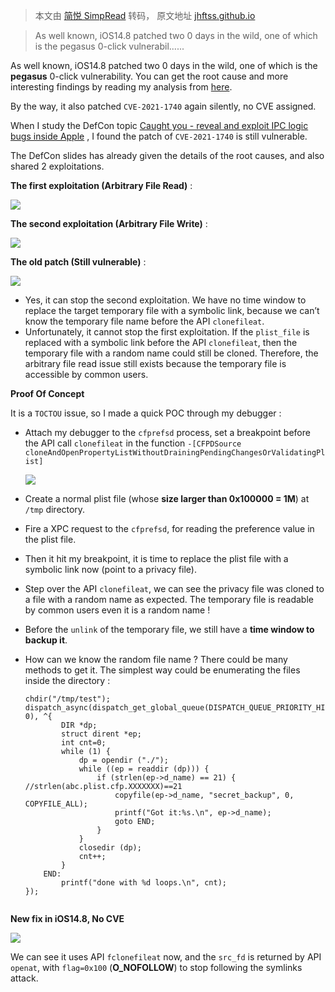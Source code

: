 > 本文由 [简悦 SimpRead](http://ksria.com/simpread/) 转码， 原文地址 [jhftss.github.io](https://jhftss.github.io/CVE-2021-1740-Invalid-Patch/)

> As well known, iOS14.8 patched two 0 days in the wild, one of which is the pegasus 0-click vulnerabil......

As well known, iOS14.8 patched two 0 days in the wild, one of which is the **pegasus** 0-click vulnerability. You can get the root cause and more interesting findings by reading my analysis from [here](https://www.trendmicro.com/en_us/research/21/i/analyzing-pegasus-spywares-zero-click-iphone-exploit-forcedentry.html).

By the way, it also patched `CVE-2021-1740` again silently, no CVE assigned.

When I study the DefCon topic [Caught you - reveal and exploit IPC logic bugs inside Apple](https://media.defcon.org/DEF%20CON%2029/DEF%20CON%2029%20presentations/Zhipeng%20Huo%20Yuebin%20Sun%20Chuanda%20Ding%20-%20Caught%20you%20-%20reveal%20and%20exploit%20IPC%20logic%20bugs%20inside%20Apple.pdf) , I found the patch of `CVE-2021-1740` is still vulnerable.

The DefCon slides has already given the details of the root causes, and also shared 2 exploitations.

**The first exploitation (Arbitrary File Read)** :

![](https://jhftss.github.io/res/2021-9-15-CVE-2021-1740-Invalid-Patch/image-20210915145918426.png)

**The second exploitation (Arbitrary File Write)** :

![](https://jhftss.github.io/res/2021-9-15-CVE-2021-1740-Invalid-Patch/image-20210915145944800.png)

**The old patch (Still vulnerable)** :

![](https://jhftss.github.io/res/2021-9-15-CVE-2021-1740-Invalid-Patch/image-20210915144258578.png)

*   Yes, it can stop the second exploitation. We have no time window to replace the target temporary file with a symbolic link, because we can’t know the temporary file name before the API `clonefileat`.
*   Unfortunately, it cannot stop the first exploitation. If the `plist_file` is replaced with a symbolic link before the API `clonefileat`, then the temporary file with a random name could still be cloned. Therefore, the arbitrary file read issue still exists because the temporary file is accessible by common users.

**Proof Of Concept**

It is a `TOCTOU` issue, so I made a quick POC through my debugger :

*   Attach my debugger to the `cfprefsd` process, set a breakpoint before the API call `clonefileat` in the function `-[CFPDSource cloneAndOpenPropertyListWithoutDrainingPendingChangesOrValidatingPlist]`
    
    ![](https://jhftss.github.io/res/2021-9-15-CVE-2021-1740-Invalid-Patch/image-20210915151138304.png)
    
*   Create a normal plist file (whose **size larger than 0x100000 = 1M**) at `/tmp` directory.
    
*   Fire a XPC request to the `cfprefsd`, for reading the preference value in the plist file.
    
*   Then it hit my breakpoint, it is time to replace the plist file with a symbolic link now (point to a privacy file).
    
*   Step over the API `clonefileat`, we can see the privacy file was cloned to a file with a random name as expected. The temporary file is readable by common users even it is a random name !
    
*   Before the `unlink` of the temporary file, we still have a **time window to backup it**.
    
*   How can we know the random file name ? There could be many methods to get it. The simplest way could be enumerating the files inside the directory :
    
    ```
    chdir("/tmp/test");
    dispatch_async(dispatch_get_global_queue(DISPATCH_QUEUE_PRIORITY_HIGH, 0), ^{
            DIR *dp;
            struct dirent *ep;
            int cnt=0;
            while (1) {
                dp = opendir ("./");
                while ((ep = readdir (dp))) {
                    if (strlen(ep->d_name) == 21) { //strlen(abc.plist.cfp.XXXXXXX)==21
                        copyfile(ep->d_name, "secret_backup", 0, COPYFILE_ALL);
                        printf("Got it:%s.\n", ep->d_name);
                        goto END;
                    }
                }
                closedir (dp);
                cnt++;
            }
        END:
            printf("done with %d loops.\n", cnt);
    });
    
    
    ```
    

**New fix in iOS14.8, No CVE**

![](https://jhftss.github.io/res/2021-9-15-CVE-2021-1740-Invalid-Patch/image-20210915152721001.png)

We can see it uses API `fclonefileat` now, and the `src_fd` is returned by API `openat`, with `flag=0x100` (**O_NOFOLLOW**) to stop following the symlinks attack.